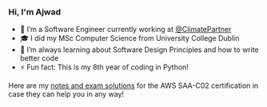 ### Hi, I'm Ajwad

- 🔭 I’m a Software Engineer currently working at [@ClimatePartner](https://github.com/ClimatePartner)
- 🎓 I did my MSc Computer Science from University College Dublin
- 🌱 I’m always learning about Software Design Principles and how to write better code
- ⚡ Fun fact: This is my 8th year of coding in Python!

Here are my [notes and exam solutions](https://github.com/ajwadjaved/AWS-SAA-C02) for the AWS SAA-C02 certification in case they can help you in any way!

